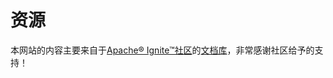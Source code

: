 # 资源
本网站的内容主要来自于[Apache® Ignite™社区](https://ignite.apache.org)的[文档库](https://apacheignite.readme.io/docs)，非常感谢社区给予的支持！

<RightPane/>